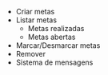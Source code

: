 - Criar metas
- Listar metas
    - Metas realizadas
    - Metas abertas
- Marcar/Desmarcar metas
- Remover
- Sistema de mensagens